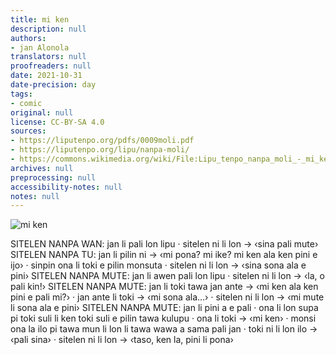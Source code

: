 ```yaml
---
title: mi ken
description: null
authors:
- jan Alonola
translators: null
proofreaders: null
date: 2021-10-31
date-precision: day
tags:
- comic
original: null
license: CC-BY-SA 4.0
sources:
- https://liputenpo.org/pdfs/0009moli.pdf
- https://liputenpo.org/lipu/nanpa-moli/
- https://commons.wikimedia.org/wiki/File:Lipu_tenpo_nanpa_moli_-_mi_ken.png
archives: null
preprocessing: null
accessibility-notes: null
notes: null
---
```


![mi ken](https://upload.wikimedia.org/wikipedia/commons/3/3f/Lipu_tenpo_nanpa_moli_-_mi_ken.png)

SITELEN NANPA WAN: jan li pali lon lipu · sitelen ni li lon → ‹sina pali mute›
SITELEN NANPA TU: jan li pilin ni → ‹mi pona? mi ike? mi ken ala ken pini e ijo› · sinpin ona li toki e pilin monsuta · sitelen ni li lon → ‹sina sona ala e pini›
SITELEN NANPA MUTE: jan li awen pali lon lipu · sitelen ni li lon → ‹la, o pali kin!›
SITELEN NANPA MUTE: jan li toki tawa jan ante → ‹mi ken ala ken pini e pali mi?› · jan ante li toki → ‹mi sona ala...› · sitelen ni li lon → ‹mi mute li sona ala e pini›
SITELEN NANPA MUTE: jan li pini a e pali · ona li lon supa pi toki suli li ken toki suli e pilin tawa kulupu · ona li toki → ‹mi ken› · monsi ona la ilo pi tawa mun li lon li tawa wawa a sama pali jan · toki ni li lon ilo → ‹pali sina› · sitelen ni li lon → ‹taso, ken la, pini li pona›